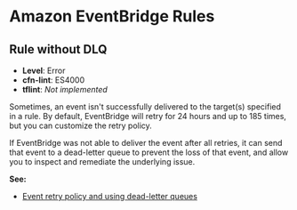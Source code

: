 Amazon EventBridge Rules
========================

## Rule without DLQ

* __Level__: Error
* __cfn-lint__: ES4000
* __tflint__: _Not implemented_

Sometimes, an event isn't successfully delivered to the target(s) specified in a rule. By default, EventBridge will retry for 24 hours and up to 185 times, but you can customize the retry policy.

If EventBridge was not able to deliver the event after all retries, it can send that event to a dead-letter queue to prevent the loss of that event, and allow you to inspect and remediate the underlying issue.

__See:__

* [Event retry policy and using dead-letter queues](https://docs.aws.amazon.com/eventbridge/latest/userguide/eb-rule-dlq.html)